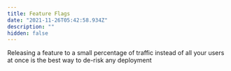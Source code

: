 ```yaml
---
title: Feature Flags
date: "2021-11-26T05:42:58.934Z"
description: ""
hidden: false
---
```


Releasing a feature to a small percentage of traffic instead of all your users at once is the best way to de-risk any deployment
